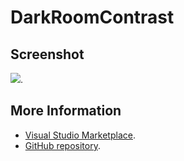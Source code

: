 # DarkRoomContrast



## Screenshot
![](https://raw.githubusercontent.com/gerane/VSCodeThemes/master/gerane.Theme-DarkRoomContrast/screenshot.png).


## More Information
* [Visual Studio Marketplace](https://marketplace.visualstudio.com/items/gerane.Theme-DarkRoomContrast).
* [GitHub repository](https://github.com/gerane/VSCodeThemes).
